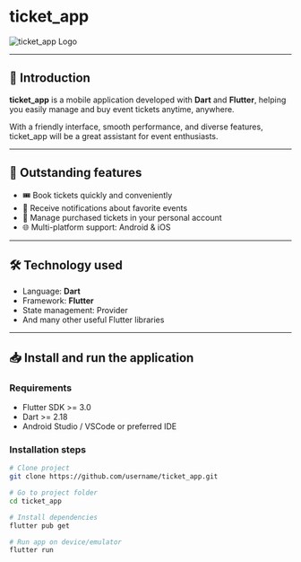 # ticket_app

![ticket_app Logo](images/logo.png) <!-- Replace with your logo image if available -->

---

## 📱 Introduction

**ticket_app** is a mobile application developed with **Dart** and **Flutter**, helping you easily manage and buy event tickets anytime, anywhere.

With a friendly interface, smooth performance, and diverse features, ticket_app will be a great assistant for event enthusiasts.

---

## 🚀 Outstanding features
- 🎟️ Book tickets quickly and conveniently
- 🔔 Receive notifications about favorite events
- 👤 Manage purchased tickets in your personal account
- 🌐 Multi-platform support: Android & iOS

---

## 🛠️ Technology used

- Language: **Dart**
- Framework: **Flutter**
- State management: Provider
- And many other useful Flutter libraries

---

## 📥 Install and run the application

### Requirements

- Flutter SDK >= 3.0
- Dart >= 2.18
- Android Studio / VSCode or preferred IDE

### Installation steps

```bash
# Clone project
git clone https://github.com/username/ticket_app.git

# Go to project folder
cd ticket_app

# Install dependencies
flutter pub get

# Run app on device/emulator
flutter run

